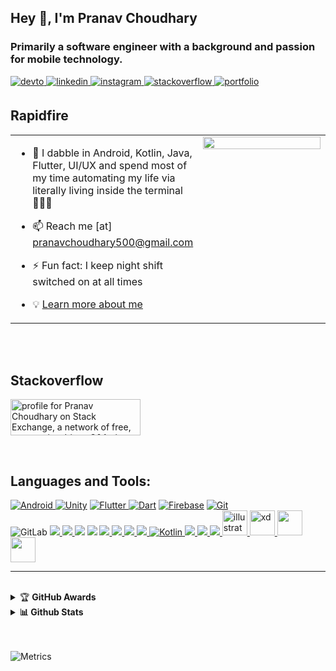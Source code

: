 

<!--
**pranavelric/pranavelric** is a ✨ _special_ ✨ repository because its `README.md` (this file) appears on your GitHub profile.
<link rel="stylesheet" href="https://cdn.jsdelivr.net/gh/devicons/devicon@v2.8.0/devicon.min.css">


Here are some ideas to get you started:

- 🔭 I’m currently working on ...
- 🌱 I’m currently learning ...
- 👯 I’m looking to collaborate on ...
- 🤔 I’m looking for help with ...
- 💬 Ask me about ...
- 📫 How to reach me: ...
- 😄 Pronouns: ...
- ⚡ Fun fact: ...
-->  


## Hey 👋, I'm Pranav Choudhary 
### <div align="left">Primarily a software engineer with a background and passion for mobile technology.
</div>  



<a href="https://dev.to/pranavelric" target="_blank">
<img src=https://img.shields.io/badge/dev.to-%2308090A.svg?&style=for-the-badge&logo=dev.to&logoColor=white alt=devto style="margin-bottom: 5px;" />
</a>
<a href="https://linkedin.com/in/pranav choudhary" target="_blank">
<img src=https://img.shields.io/badge/linkedin-%231E77B5.svg?&style=for-the-badge&logo=linkedin&logoColor=white alt=linkedin style="margin-bottom: 5px;" />
</a>
<a href="https://instagram.com/pranav.elric" target="_blank">
<img src=https://img.shields.io/badge/instagram-%23000000.svg?&style=for-the-badge&logo=instagram&logoColor=white alt=instagram style="margin-bottom: 5px;" />
</a>
<a href="https://stackoverflow.com/users/10224590/pranav-choudhary?tab=profile" target="_blank">
<img src=https://img.shields.io/badge/stackoverflow-%23F28032.svg?&style=for-the-badge&logo=stackoverflow&logoColor=white alt=stackoverflow style="margin-bottom: 5px;" />
</a>

<a href="https://pranavelric.me/" target="_blank">
<img src=https://img.shields.io/badge/Portfolio-%23000000.svg?style=for-the-badge&logo=firefox&logoColor=#FF7139 alt=portfolio style="margin-bottom: 5px;" />
</a>

<br/>  






  
  
## Rapidfire  
<table ><tr ><td valign="top" width="50%" >
  
 
- 💬  I dabble in Android, Kotlin, Java, Flutter, UI/UX and spend most of my time automating my life via literally living inside the terminal 🤷🏻‍♂️

 - 📫  Reach me [at] pranavchoudhary500@gmail.com

- ⚡ Fun fact: I keep night shift switched on at all times   
- 💡 [Learn more about me](https://pranavelric.me/)

</td><td valign="top" width="50%">

<div align="center">


<img src="https://camo.githubusercontent.com/bb27b9c1df90df738e91a54665d3adb08f60583fad2f266ffbde14508e6dc918/68747470733a2f2f692e70696e696d672e636f6d2f6f726967696e616c732f65342f32362f37302f65343236373032656466383734623138316163656431653266613563366364652e676966" align="center" style="width: 100%" />



 </div>   


</td></tr></table>  
 
<br/>
<br/>

## Stackoverflow 
<a href="https://stackoverflow.com/users/story/10224590"><img src="https://stackexchange.com/users/flair/14153116.png?theme=dark" width="208" height="58" alt="profile for Pranav Choudhary on Stack Exchange, a network of free, community-driven Q&amp;A sites" title="profile for Pranav Choudhary on Stack Exchange, a network of free, community-driven Q&amp;A sites"></a>

<!-- [![Pranav Choudhary StackOverflow](https://github-readme-stackoverflow.vercel.app/?userID=10224590&theme=dark)](https://stackoverflow.com/users/story/10224590)
 <a href="https://app.daily.dev/PranavElric"><img src="https://github.com/pranavelric/pranavelric/blob/main/devcard.svg"  style="width: 300px" align="right" alt="Pranav Choudhary's Dev Card"/></a> -->

  
<br>


## Languages and Tools:
<p align="left">
 <a href="https://developer.android.com" target="_blank"><img alt="Android" src="https://img.shields.io/badge/Android-3DDC84?style=for-the-badge&logo=android&logoColor=white" /> </a>
 <a href="https://unity.com/" target="_blank">	<img alt="Unity" src="https://img.shields.io/badge/unity-%23000000.svg?&style=for-the-badge&logo=unity&logoColor=white"/></a>
 <a href="https://flutter.dev" target="_blank"> <img alt="Flutter" src="https://img.shields.io/badge/Flutter-%2302569B.svg?&style=for-the-badge&logo=Flutter&logoColor=white" /> </a> 
 <a href="https://dart.dev" target="_blank">	<img alt="Dart" src="https://img.shields.io/badge/dart-%230175C2.svg?&style=for-the-badge&logo=dart&logoColor=white"/></a>
 <a href="https://firebase.google.com/" target="_blank"><img alt="Firebase" src="https://img.shields.io/badge/firebase-%23039BE5.svg?&style=for-the-badge&logo=firebase"/></a> 
 <a href="https://git-scm.com/" target="_blank"><img alt="Git" src="https://img.shields.io/badge/git-%23F05033.svg?&style=for-the-badge&logo=git&logoColor=white"/> </a> <br> 
<img alt="GitLab" src="https://img.shields.io/badge/gitlab-%23181717.svg?&style=for-the-badge&logo=gitlab&logoColor=white"/>
 <a href="https://www.w3schools.com/cpp/" target="_blank"> <img src="https://img.shields.io/badge/c++%20-%2300599C.svg?&style=for-the-badge&logo=c%2B%2B&ogoColor=white"/> </a>
 <a href="https://www.w3schools.com/cs/" target="_blank"> <img src="https://img.shields.io/badge/c%23%20-%23239120.svg?&style=for-the-badge&logo=c-sharp&logoColor=white"/> </a>
 <a href="https://www.w3schools.com/css/" target="_blank"><img src="https://img.shields.io/badge/css3%20-%231572B6.svg?&style=for-the-badge&logo=css3&logoColor=white"/></a>
<a href="#" target="_blank"><img src="https://img.shields.io/badge/SASS-hotpink.svg?style=for-the-badge&logo=SASS&logoColor=white"/></a>
  <a href="https://www.djangoproject.com/" target="_blank"> <img src="https://img.shields.io/badge/django%20-%23092E20.svg?&style=for-the-badge&logo=django&logoColor=white"/> </a> 
<a href="https://www.w3.org/html/" target="_blank"> <img src="https://img.shields.io/badge/html5%20-%23E34F26.svg?&style=for-the-badge&logo=html5&logoColor=white"/> </a> 
 <a href="https://www.java.com" target="_blank"> <img src="https://img.shields.io/badge/java-%23ED8B00.svg?&style=for-the-badge&logo=java&logoColor=white"/> </a>
 <a href="https://developer.mozilla.org/en-US/docs/Web/JavaScript" target="_blank"> <img src="https://img.shields.io/badge/javascript%20-%23323330.svg?&style=for-the-badge&logo=javascript&logoColor=%23F7DF1E"/> </a>
 <a href="https://kotlinlang.org" target="_blank"><img alt="Kotlin" src="https://img.shields.io/badge/kotlin-%230095D5.svg?&style=for-the-badge&logo=kotlin&logoColor=white"/> </a> 
 <a href="https://www.mysql.com/" target="_blank"><img src="https://img.shields.io/badge/mysql-%2300f.svg?&style=for-the-badge&logo=mysql&logoColor=white"/> </a>
<a href="https://www.php.net" target="_blank"> <img src="https://img.shields.io/badge/php-%23777BB4.svg?&style=for-the-badge&logo=php&logoColor=white"/> </a> 
 <a href="https://www.python.org" target="_blank"><img src="https://img.shields.io/badge/python%20-%2314354C.svg?&style=for-the-badge&logo=python&logoColor=white"/> </a> 
 <a href="https://www.adobe.com/in/products/illustrator.html" target="_blank"> <img src="https://www.vectorlogo.zone/logos/adobe_illustrator/adobe_illustrator-icon.svg" alt="illustrator" width="40" height="40"/> </a>
<a href="https://www.adobe.com/products/xd.html" target="_blank"> <img src="https://cdn.worldvectorlogo.com/logos/adobe-xd.svg" alt="xd" width="40" height="40"/> </a> 
 <a href="https://www.photoshop.com/en" target="_blank"> <img src="https://cdn.worldvectorlogo.com/logos/adobe-photoshop-cs6.svg" width="40" height="40"/> </a>
   <a href="https://www.docker.com/" target="_blank"> <img src="https://img.shields.io/badge/Docker-2CA5E0?style=for-the-badge&logo=docker&logoColor=white"  height="40"/> </a>
 
  
  
</p>

<!--
## Github Stats  
-->
<hr>
<br>

<details>
    <summary>&#127942 <b>GitHub Awards</b></summary><br/>


<a href="https://github.com/ryo-ma/github-profile-trophy"><img src="https://github-profile-trophy.vercel.app/?username=pranavelric&theme=dracula&no-frame=true&column=7&margin-w=10" alt="pranavelric"  /></a> 

</details>


<details>

  <summary><b>📊 Github Stats</b></summary>
<br>
 <p align="left"> <img src="https://komarev.com/ghpvc/?username=pranavelric&label=Profile%20views&color=0e75b6&style=flat" alt="pranavelric" /> </p>


 
 <img src="https://github-readme-stats.vercel.app/api?username=pranavelric&show_icons=true&count_private=true&hide_border=true&theme=vue&hide_border=true&count_private=true&bg_color=050505&title_color=00DCA8&text_color=FDFCFF" />

<br>

<img src="https://github-readme-stats.vercel.app/api/top-langs/?username=pranavelric&hide_border=true&show_icons=true&theme=vue&hide_border=true&count_private=true&bg_color=050505&title_color=00DCA8&text_color=FDFCFF&exclude_repo=Survival-Game,Chess,ShootingGame,Box-Runner" />  

[![GitHub Streak](http://github-readme-streak-stats.herokuapp.com?user=pranavelric&theme=vision-friendly-dark&hide_border=true&ring=00dca8&stroke=ffffff&currStreakNum=00dca8&sideNums=ffffff&sideLabels=b4fdec&currStreakLabel=27ddbf&fire=a6f2e0&background=050505)](https://github.com/DenverCoder1/github-readme-streak-stats)

</details>




<br> 
<br> 













































![Metrics](https://metrics.lecoq.io/pranavelric?template=classic&repositories.forks=true&isocalendar=1&languages=1&introduction=1&stars=1&people=1&followup=1&achievements=1&notable=1&pagespeed=1&stackoverflow=1&isocalendar.duration=half-year&languages.limit=8&languages.sections=most-used&languages.colors=github&languages.threshold=0%25&languages.indepth=false&languages.analysis.timeout=15&languages.categories=markup%2C%20programming&languages.recent.categories=markup%2C%20programming&languages.recent.load=300&languages.recent.days=14&introduction.title=true&stars.limit=4&people.limit=24&people.size=28&people.types=followers%2C%20following&people.identicons=false&people.shuffle=false&followup.sections=repositories&achievements.threshold=C&achievements.secrets=true&achievements.display=compact&achievements.limit=0&notable.from=organization&notable.repositories=false&pagespeed.url=.user.website&pagespeed.detailed=false&pagespeed.screenshot=false&stackoverflow.user=10224590&stackoverflow.sections=answers&stackoverflow.limit=1&stackoverflow.lines=0&stackoverflow.lines.snippet=0&config.timezone=Asia%2FCalcutta&config.display=large)





